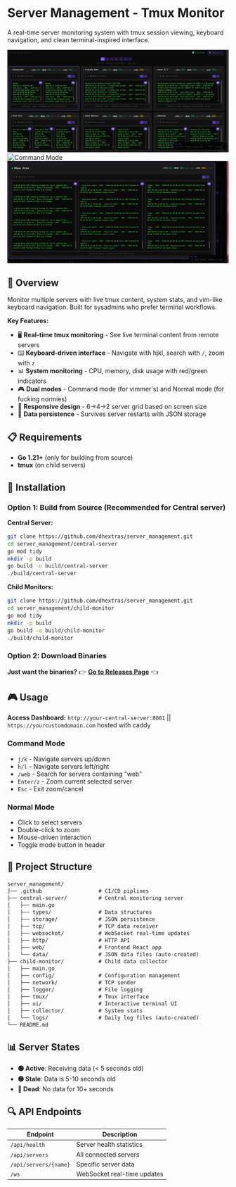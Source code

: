 # Server Management - Tmux Monitor

A real-time server monitoring system with tmux session viewing, keyboard navigation, and clean terminal-inspired interface.

![Dashboard Screenshot](screenshots/dashboard.png)
![Command Mode](screenshots/command-mode.png)
![Zoom View](screenshots/zoom-view.png)

## 🎯 **Overview**

Monitor multiple servers with live tmux content, system stats, and vim-like keyboard navigation. Built for sysadmins who prefer terminal workflows.

**Key Features:**
- 🖥️ **Real-time tmux monitoring** - See live terminal content from remote servers
- ⌨️ **Keyboard-driven interface** - Navigate with hjkl, search with `/`, zoom with `z`
- 📊 **System monitoring** - CPU, memory, disk usage with red/green indicators
- 🎮 **Dual modes** - Command mode (for vimmer's) and Normal mode (for fucking normies)
- 📱 **Responsive design** - 6→4→2 server grid based on screen size
- 💾 **Data persistence** - Survives server restarts with JSON storage

## 📋 **Requirements**

- **Go 1.21+** (only for building from source)
- **tmux** (on child servers)

## 🚀 **Installation**

### Option 1: Build from Source (Recommended for Central server)

**Central Server:**
```bash
git clone https://github.com/dhextras/server_management.git
cd server_management/central-server
go mod tidy
mkdir -p build
go build -o build/central-server
./build/central-server
```

**Child Monitors:**
```bash
git clone https://github.com/dhextras/server_management.git
cd server_management/child-monitor
go mod tidy
mkdir -p build
go build -o build/child-monitor
./build/child-monitor
```

### Option 2: Download Binaries

**Just want the binaries?** 
👉 **[Go to Releases Page](https://github.com/dhextras/server_management/releases/latest)** 👈

## 🎮 **Usage**

**Access Dashboard:** `http://your-central-server:8081` || `https://yourcustomdomain.com` hosted with caddy

### Command Mode
- `j/k` - Navigate servers up/down
- `h/l` - Navigate servers left/right
- `/web` - Search for servers containing "web"
- `Enter/z` - Zoom current selected server
- `Esc` - Exit zoom/cancel

### Normal Mode
- Click to select servers
- Double-click to zoom
- Mouse-driven interaction
- Toggle mode button in header

## 📁 **Project Structure**

```
server_management/
├── .github                  # CI/CD piplines
├── central-server/          # Central monitoring server
│   ├── main.go
│   ├── types/               # Data structures
│   ├── storage/             # JSON persistence
│   ├── tcp/                 # TCP data receiver
│   ├── websocket/           # WebSocket real-time updates
│   ├── http/                # HTTP API
│   ├── web/                 # Frontend React app
│   └── data/                # JSON data files (auto-created)
├── child-monitor/           # Child data collector
│   ├── main.go
│   ├── config/              # Configuration management
│   ├── network/             # TCP sender
│   ├── logger/              # File logging
│   ├── tmux/                # Tmux interface
│   ├── ui/                  # Interactive terminal UI
│   ├── collector/           # System stats
│   └── logs/                # Daily log files (auto-created)
└── README.md
```

## 📊 **Server States**

- **🟢 Active**: Receiving data (< 5 seconds old)
- **🟡 Stale**: Data is 5-10 seconds old  
- **🔴 Dead**: No data for 10+ seconds

## 🔍 **API Endpoints**

| Endpoint | Description |
|----------|-------------|
| `/api/health` | Server health statistics |
| `/api/servers` | All connected servers |
| `/api/servers/{name}` | Specific server data |
| `/ws` | WebSocket real-time updates |
